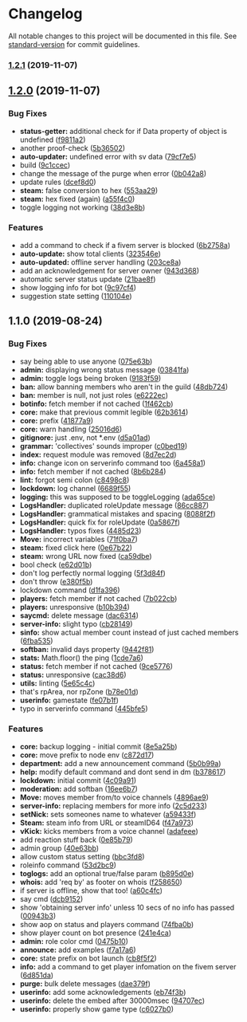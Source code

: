 # Changelog

All notable changes to this project will be documented in this file. See [standard-version](https://github.com/conventional-changelog/standard-version) for commit guidelines.

### [1.2.1](https://github.com/Zeemahh/Upsilon/compare/v1.2.0...v1.2.1) (2019-11-07)

## [1.2.0](https://github.com/scandula-c/phillip-bot/compare/v1.1.0...v1.2.0) (2019-11-07)


### Bug Fixes

* **status-getter:** additional check for if Data property of object is undefined ([f9811a2](https://github.com/scandula-c/phillip-bot/commit/f9811a2))
* another proof-check ([5b36502](https://github.com/scandula-c/phillip-bot/commit/5b36502))
* **auto-updater:** undefined error with sv data ([79cf7e5](https://github.com/scandula-c/phillip-bot/commit/79cf7e5))
* build ([9c1ccec](https://github.com/scandula-c/phillip-bot/commit/9c1ccec))
* change the message of the purge when error ([0b042a8](https://github.com/scandula-c/phillip-bot/commit/0b042a8))
* update rules ([dcef8d0](https://github.com/scandula-c/phillip-bot/commit/dcef8d0))
* **steam:** false conversion to hex ([553aa29](https://github.com/scandula-c/phillip-bot/commit/553aa29))
* **steam:** hex fixed (again) ([a55f4c0](https://github.com/scandula-c/phillip-bot/commit/a55f4c0))
* toggle logging not working ([38d3e8b](https://github.com/scandula-c/phillip-bot/commit/38d3e8b))


### Features

* add a command to check if a fivem server is blocked ([6b2758a](https://github.com/scandula-c/phillip-bot/commit/6b2758a))
* **auto-update:** show total clients ([323546e](https://github.com/scandula-c/phillip-bot/commit/323546e))
* **auto-updated:** offline server handling ([203ce8a](https://github.com/scandula-c/phillip-bot/commit/203ce8a))
* add an acknowledgement for server owner ([943d368](https://github.com/scandula-c/phillip-bot/commit/943d368))
* automatic server status update ([21bae8f](https://github.com/scandula-c/phillip-bot/commit/21bae8f))
* show logging info for bot ([9c97cf4](https://github.com/scandula-c/phillip-bot/commit/9c97cf4))
* suggestion state setting ([110104e](https://github.com/scandula-c/phillip-bot/commit/110104e))

## 1.1.0 (2019-08-24)


### Bug Fixes

* say being able to use anyone ([075e63b](https://github.com/scandula-c/phillip-bot/commit/075e63b))
* **admin:** displaying wrong status message ([03841fa](https://github.com/scandula-c/phillip-bot/commit/03841fa))
* **admin:** toggle logs being broken ([9183f59](https://github.com/scandula-c/phillip-bot/commit/9183f59))
* **ban:** allow banning members who aren't in the guild ([48db724](https://github.com/scandula-c/phillip-bot/commit/48db724))
* **ban:** member is null, not just roles ([e6222ec](https://github.com/scandula-c/phillip-bot/commit/e6222ec))
* **botinfo:** fetch member if not cached ([1f462cb](https://github.com/scandula-c/phillip-bot/commit/1f462cb))
* **core:** make that previous commit legible ([62b3614](https://github.com/scandula-c/phillip-bot/commit/62b3614))
* **core:** prefix ([41877a9](https://github.com/scandula-c/phillip-bot/commit/41877a9))
* **core:** warn handling ([25016d6](https://github.com/scandula-c/phillip-bot/commit/25016d6))
* **gitignore:** just .env, not *.env ([d5a01ad](https://github.com/scandula-c/phillip-bot/commit/d5a01ad))
* **grammar:** 'collectives' sounds improper ([c0bed19](https://github.com/scandula-c/phillip-bot/commit/c0bed19))
* **index:** request module was removed ([8d7ec2d](https://github.com/scandula-c/phillip-bot/commit/8d7ec2d))
* **info:** change icon on serverinfo command too ([6a458a1](https://github.com/scandula-c/phillip-bot/commit/6a458a1))
* **info:** fetch member if not cached ([8b6b284](https://github.com/scandula-c/phillip-bot/commit/8b6b284))
* **lint:** forgot semi colon ([c8498c8](https://github.com/scandula-c/phillip-bot/commit/c8498c8))
* **lockdown:** log channel ([6689f55](https://github.com/scandula-c/phillip-bot/commit/6689f55))
* **logging:** this was supposed to be toggleLogging ([ada65ce](https://github.com/scandula-c/phillip-bot/commit/ada65ce))
* **LogsHandler:** duplicated roleUpdate message ([86cc887](https://github.com/scandula-c/phillip-bot/commit/86cc887))
* **LogsHandler:** grammatical mistakes and spacing ([8088f2f](https://github.com/scandula-c/phillip-bot/commit/8088f2f))
* **LogsHandler:** quick fix for roleUpdate ([0a5867f](https://github.com/scandula-c/phillip-bot/commit/0a5867f))
* **LogsHandler:** typos fixes ([4485d23](https://github.com/scandula-c/phillip-bot/commit/4485d23))
* **Move:** incorrect variables ([71f0ba7](https://github.com/scandula-c/phillip-bot/commit/71f0ba7))
* **steam:** fixed click here ([0e67b22](https://github.com/scandula-c/phillip-bot/commit/0e67b22))
* **steam:** wrong URL now fixed ([ca59dbe](https://github.com/scandula-c/phillip-bot/commit/ca59dbe))
* bool check ([e62d01b](https://github.com/scandula-c/phillip-bot/commit/e62d01b))
* don't log perfectly normal logging ([5f3d84f](https://github.com/scandula-c/phillip-bot/commit/5f3d84f))
* don't throw ([e380f5b](https://github.com/scandula-c/phillip-bot/commit/e380f5b))
* lockdown command ([d1fa396](https://github.com/scandula-c/phillip-bot/commit/d1fa396))
* **players:** fetch member if not cached ([7b022cb](https://github.com/scandula-c/phillip-bot/commit/7b022cb))
* **players:** unresponsive ([b10b394](https://github.com/scandula-c/phillip-bot/commit/b10b394))
* **saycmd:** delete message ([dac6314](https://github.com/scandula-c/phillip-bot/commit/dac6314))
* **server-info:** slight typo ([cb28149](https://github.com/scandula-c/phillip-bot/commit/cb28149))
* **sinfo:** show actual member count instead of just cached members ([6fba535](https://github.com/scandula-c/phillip-bot/commit/6fba535))
* **softban:** invalid days property ([9442f81](https://github.com/scandula-c/phillip-bot/commit/9442f81))
* **stats:** Math.floor() the ping ([1cde7a6](https://github.com/scandula-c/phillip-bot/commit/1cde7a6))
* **status:** fetch member if not cached ([9ce5776](https://github.com/scandula-c/phillip-bot/commit/9ce5776))
* **status:** unresponsive ([cac38d6](https://github.com/scandula-c/phillip-bot/commit/cac38d6))
* **utils:** linting ([5e65c4c](https://github.com/scandula-c/phillip-bot/commit/5e65c4c))
* that's rpArea, nor rpZone ([b78e01d](https://github.com/scandula-c/phillip-bot/commit/b78e01d))
* **userinfo:** gamestate ([fe07b1f](https://github.com/scandula-c/phillip-bot/commit/fe07b1f))
* typo in serverinfo command ([445bfe5](https://github.com/scandula-c/phillip-bot/commit/445bfe5))


### Features

* **core:** backup logging - initial commit ([8e5a25b](https://github.com/scandula-c/phillip-bot/commit/8e5a25b))
* **core:** move prefix to node env ([c872d17](https://github.com/scandula-c/phillip-bot/commit/c872d17))
* **department:** add a new announcement command ([5b0b99a](https://github.com/scandula-c/phillip-bot/commit/5b0b99a))
* **help:** modify default command and dont send in dm ([b378617](https://github.com/scandula-c/phillip-bot/commit/b378617))
* **lockdown:** initial commit ([4c09a91](https://github.com/scandula-c/phillip-bot/commit/4c09a91))
* **moderation:** add softban ([16ee6b7](https://github.com/scandula-c/phillip-bot/commit/16ee6b7))
* **Move:** moves member from/to voice channels ([4896ae9](https://github.com/scandula-c/phillip-bot/commit/4896ae9))
* **server-info:** replacing members for more info ([2c5d233](https://github.com/scandula-c/phillip-bot/commit/2c5d233))
* **setNick:** sets someones name to whatever ([a59433f](https://github.com/scandula-c/phillip-bot/commit/a59433f))
* **Steam:** steam info from URL or steamID64 ([f47a973](https://github.com/scandula-c/phillip-bot/commit/f47a973))
* **vKick:** kicks members from a voice channel ([adafeee](https://github.com/scandula-c/phillip-bot/commit/adafeee))
* add reaction stuff back ([0e85b79](https://github.com/scandula-c/phillip-bot/commit/0e85b79))
* admin group ([40e63bb](https://github.com/scandula-c/phillip-bot/commit/40e63bb))
* allow custom status setting ([bbc3fd8](https://github.com/scandula-c/phillip-bot/commit/bbc3fd8))
* roleinfo command ([53d2bc9](https://github.com/scandula-c/phillip-bot/commit/53d2bc9))
* **toglogs:** add an optional true/false param ([b895d0e](https://github.com/scandula-c/phillip-bot/commit/b895d0e))
* **whois:** add 'req by' as footer on whois ([f258650](https://github.com/scandula-c/phillip-bot/commit/f258650))
* if server is offline, show that too! ([a60c4fc](https://github.com/scandula-c/phillip-bot/commit/a60c4fc))
* say cmd ([dcb9152](https://github.com/scandula-c/phillip-bot/commit/dcb9152))
* show 'obtaining server info' unless 10 secs of no info has passed ([00943b3](https://github.com/scandula-c/phillip-bot/commit/00943b3))
* show aop on status and players command ([74fba0b](https://github.com/scandula-c/phillip-bot/commit/74fba0b))
* show player count on bot presence ([241e4ca](https://github.com/scandula-c/phillip-bot/commit/241e4ca))
* **admin:** role color cmd ([0475b10](https://github.com/scandula-c/phillip-bot/commit/0475b10))
* **announce:** add examples ([f7a17a6](https://github.com/scandula-c/phillip-bot/commit/f7a17a6))
* **core:** state prefix on bot launch ([cb8f5f2](https://github.com/scandula-c/phillip-bot/commit/cb8f5f2))
* **info:** add a command to get player infomation on the fivem server ([6d851da](https://github.com/scandula-c/phillip-bot/commit/6d851da))
* **purge:** bulk delete messages ([dae379f](https://github.com/scandula-c/phillip-bot/commit/dae379f))
* **userinfo:** add some acknowledgements ([eb74f3b](https://github.com/scandula-c/phillip-bot/commit/eb74f3b))
* **userinfo:** delete the embed after 30000msec ([94707ec](https://github.com/scandula-c/phillip-bot/commit/94707ec))
* **userinfo:** properly show game type ([c6027b0](https://github.com/scandula-c/phillip-bot/commit/c6027b0))
